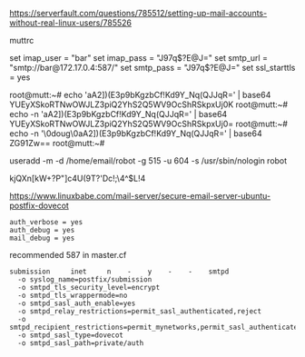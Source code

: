 https://serverfault.com/questions/785512/setting-up-mail-accounts-without-real-linux-users/785526

muttrc

set imap_user = "bar"
set imap_pass = "J97q$?E@J="
set smtp_url = "smtp://bar@172.17.0.4:587/"
set smtp_pass = "J97q$?E@J="
set ssl_starttls = yes


root@mutt:~# echo 'aA2])(E3p9bKgzbCf!Kd9Y_Nq(QJJqR=' | base64
YUEyXSkoRTNwOWJLZ3piQ2YhS2Q5WV9OcShRSkpxUj0K
root@mutt:~# echo -n 'aA2])(E3p9bKgzbCf!Kd9Y_Nq(QJJqR=' | base64
YUEyXSkoRTNwOWJLZ3piQ2YhS2Q5WV9OcShRSkpxUj0=
root@mutt:~# echo -n '\0doug\0aA2])(E3p9bKgzbCf!Kd9Y_Nq(QJJqR=' | base64
ZG91Zw==
root@mutt:~#

useradd -m -d /home/email/robot -g 515 -u 604 -s /usr/sbin/nologin robot

kjQXn[kW+?P"]c4U(9T?'Dc!;\4^$L!4

https://www.linuxbabe.com/mail-server/secure-email-server-ubuntu-postfix-dovecot

```
auth_verbose = yes
auth_debug = yes
mail_debug = yes
```

recommended 587 in master.cf

```
submission     inet     n    -    y    -    -    smtpd
  -o syslog_name=postfix/submission
  -o smtpd_tls_security_level=encrypt
  -o smtpd_tls_wrappermode=no
  -o smtpd_sasl_auth_enable=yes
  -o smtpd_relay_restrictions=permit_sasl_authenticated,reject
  -o smtpd_recipient_restrictions=permit_mynetworks,permit_sasl_authenticated,reject
  -o smtpd_sasl_type=dovecot
  -o smtpd_sasl_path=private/auth
```